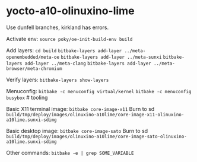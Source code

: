 # yocto-a10-olinuxino-lime

Use dunfell branches, kirkland has errors.

Activate env:
`source poky/oe-init-build-env build`

Add layers:
`cd build`
`bitbake-layers add-layer ../meta-openembedded/meta-oe`
`bitbake-layers add-layer ../meta-sunxi`
`bitbake-layers add-layer ../meta-clang`
`bitbake-layers add-layer ../meta-browser/meta-chromium`


Verify layers:
`bitbake-layers show-layers`

Menuconfig:
`bitbake -c menuconfig virtual/kernel`
`bitbake -c menuconfig busybox` # tooling

Basic X11 terminal image:
`bitbake core-image-x11`
Burn to sd `build/tmp/deploy/images/olinuxino-a10lime/core-image-x11-olinuxino-a10lime.sunxi-sdimg`

Basic desktop image:
`bitbake core-image-sato`
Burn to sd `build/tmp/deploy/images/olinuxino-a10lime/core-image-sato-olinuxino-a10lime.sunxi-sdimg`

Other commands:
`bitbake -e | grep SOME_VARIABLE`